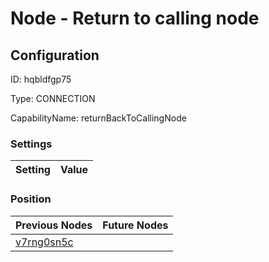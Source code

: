 # Node - Return to calling node
## Configuration
ID:  hqbldfgp75

Type: CONNECTION 

CapabilityName: returnBackToCallingNode

### Settings
| Setting | Value  |
| :------------------------ | ---------------------------------------- |
 




### Position
| Previous Nodes | Future Nodes |
| :------------- | ------------ |
| [v7rng0sn5c](./v7rng0sn5c.md) |  |